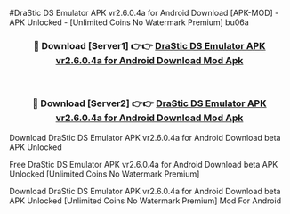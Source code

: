 #DraStic DS Emulator APK vr2.6.0.4a for Android Download [APK-MOD] - APK Unlocked - [Unlimited Coins No Watermark Premium] bu06a



<div align="center">

<h3>🔴 Download [Server1] 👉👉 <a href="https://momento.my/?title=DraStic_DS_Emulator_APK_vr2.6.0.4a_for_Android_Download">DraStic DS Emulator APK vr2.6.0.4a for Android Download Mod Apk</a></h3><br>

<h3>🔴 Download [Server2] 👉👉 <a href="https://momento.my/?title=DraStic_DS_Emulator_APK_vr2.6.0.4a_for_Android_Download">DraStic DS Emulator APK vr2.6.0.4a for Android Download Mod Apk</a></h3>
</div>



Download DraStic DS Emulator APK vr2.6.0.4a for Android Download beta APK Unlocked

Free DraStic DS Emulator APK vr2.6.0.4a for Android Download beta APK Unlocked [Unlimited Coins No Watermark Premium]

Download DraStic DS Emulator APK vr2.6.0.4a for Android Download beta APK Unlocked [Unlimited Coins No Watermark Premium] Mod For Android
